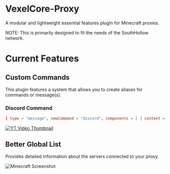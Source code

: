 # VexelCore-Proxy
A modular and lightweight essential features plugin for Minecraft proxies.

NOTE: This is primarily designed to fit the needs of the SouthHollow network.

# Current Features

## Custom Commands
This plugin features a system that allows you to create aliases for commands or message(s).

### Discord Command
```toml
{ type = "message", newCommand = "discord", components = [ { content = "&7Click to join our &3Discord", hover = "&eClick if you're a nerd!", action = "OPEN_URL", actionValue = "https://discord.gg/V4ukMbe" } ] },
```


[![YT Video Thumbnail](https://img.youtube.com/vi/jknCGCBA-rw/sddefault.jpg)](https://www.youtube.com/watch?v=jknCGCBA-rw)

## Better Global List
Provides detailed information about the servers connected to your proxy.

![Minecraft Screenshot](https://i.imgur.com/5wnBRzJ.png)